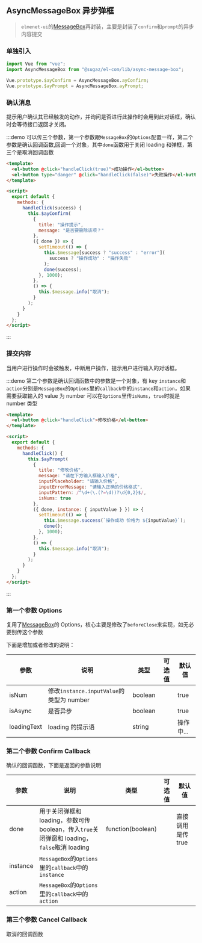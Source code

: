 ## AsyncMessageBox 异步弹框

> `elmenet-ui`的[MessageBox](https://element.eleme.cn/#/zh-CN/component/message-box)再封装，主要是封装了`confirm`和`prompt`的异步内容提交

### 单独引入

```js
import Vue from "vue";
import AsyncMessageBox from "@sugaz/el-com/lib/async-message-box";

Vue.prototype.$ayConfirm = AsyncMessageBox.ayConfirm;
Vue.prototype.$ayPrompt = AsyncMessageBox.ayPrompt;
```

### 确认消息

提示用户确认其已经触发的动作，并询问是否进行此操作时会用到此对话框，确认时会等待接口返回才关闭。

:::demo 可以传三个参数，第一个参数跟`MessageBox`的`Options`配置一样，第二个参数是确认回调函数,回调一个对象，其中`done`函数用于关闭 loading 和弹框，第三个是取消回调函数

```html
<template>
  <el-button @click="handleClick(true)">成功操作</el-button>
  <el-button type="danger" @click="handleClick(false)">失败操作</el-button>
</template>

<script>
  export default {
    methods: {
      handleClick(success) {
        this.$ayConfirm(
          {
            title: "操作提示",
            message: "是否要删除该项？"
          },
          ({ done }) => {
            setTimeout(() => {
              this.$message[success ? "success" : "error"](
                success ? "操作成功" : "操作失败"
              );
              done(success);
            }, 1000);
          },
          () => {
            this.$message.info("取消");
          }
        );
      }
    }
  };
</script>
```

:::

### 提交内容

当用户进行操作时会被触发，中断用户操作，提示用户进行输入的对话框。

:::demo 第二个参数是确认回调函数中的参数是一个对象，有 key `instance`和`action`分别是`MessageBox`的`Options`里的`callback`中的`instance`和`action`，如果需要获取输入的 value 为 number 可以在`Options`里传`isNums`，`true`时就是 number 类型

```html
<template>
  <el-button @click="handleClick">修改价格</el-button>
</template>

<script>
  export default {
    methods: {
      handleClick() {
        this.$ayPrompt(
          {
            title: "修改价格",
            message: "请在下方输入框输入价格",
            inputPlaceholder: "请输入价格",
            inputErrorMessage: "请输入正确的价格格式",
            inputPattern: /^\d+(\.(?=\d))?\d{0,2}$/,
            isNums: true
          },
          ({ done, instance: { inputValue } }) => {
            setTimeout(() => {
              this.$message.success(`操作成功 价格为 ${inputValue}`);
              done();
            }, 1000);
          },
          () => {
            this.$message.info("取消");
          }
        );
      }
    }
  };
</script>
```

:::

### 第一个参数 Options

复用了[MessageBox](https://element.eleme.cn/#/zh-CN/component/message-box)的 Options，核心主要是修改了`beforeClose`来实现，如无必要别传这个参数

下面是增加或者修改的说明：

| 参数        | 说明                                     | 类型    | 可选值 | 默认值    |
| ----------- | ---------------------------------------- | ------- | ------ | --------- |
| isNum       | 修改`instance.inputValue`的类型为 number | boolean |        | true      |
| isAsync     | 是否异步                                 | boolean |        | true      |
| loadingText | loading 的提示语                         | string  |        | 操作中... |

### 第二个参数 Confirm Callback

确认的回调函数，下面是返回的参数说明

| 参数     | 说明                                                                                        | 类型              | 可选值 | 默认值            |
| -------- | ------------------------------------------------------------------------------------------- | ----------------- | ------ | ----------------- |
| done     | 用于关闭弹框和 loading，参数可传 boolean，传入`true`关闭弹窗和 loading，`false`取消 loading | function(boolean) |        | 直接调用是传 true |
| instance | `MessageBox`的`Options`里的`callback`中的`instance`                                         |                   |        |                   |
| action   | `MessageBox`的`Options`里的`callback`中的`action`                                           |                   |        |                   |

### 第三个参数 Cancel Callback

取消的回调函数
